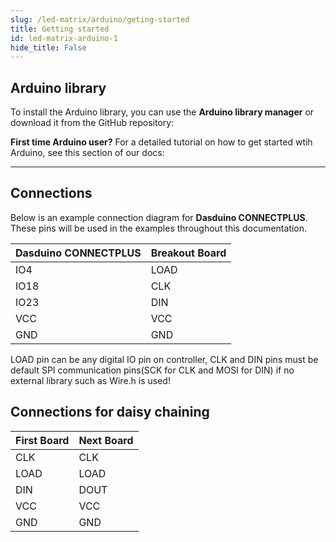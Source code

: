 ```yaml
---
slug: /led-matrix/arduino/geting-started 
title: Getting started
id: led-matrix-arduino-1 
hide_title: False
---
```


## Arduino library

To install the Arduino library, you can use the **Arduino library manager** or download it from the GitHub repository:
<QuickLink  
  title="Soldered-8x8-MAX7219-LED-Matrix-Arduino-Library"  
  description="8x8 Led Matrix board by Soldered using MAX7219 chip"  
  url="https://github.com/SolderedElectronics/Soldered-8x8-MAX7219-LED-Matrix-Arduino-Library"  
/>  


<InfoBox>

**First time Arduino user?** For a detailed tutorial on how to get started wtih Arduino, see this section of our docs:

<QuickLink  
  title="Getting started with Arduino"  
  description="A full, comprehensive tutorial on how to fully set up and upload code for the first time on an Arduino board, from scratch!"  
  url="#"  
/>  

</InfoBox>

---

## Connections
Below is an example connection diagram for **Dasduino CONNECTPLUS**. These pins will be used in the examples throughout this documentation.

| **Dasduino CONNECTPLUS** | **Breakout Board** |
|---|---|
| IO4 | LOAD |
| IO18 | CLK |
| IO23 | DIN |
| VCC | VCC |
|GND | GND |

<InfoBox>
LOAD pin can be any digital IO  pin on controller, CLK and DIN pins must be default SPI communication pins(SCK for CLK and MOSI for DIN) if no external library such as Wire.h is used!

</InfoBox>


## Connections for daisy chaining

| **First Board** | **Next Board**|
|---|---|
| CLK | CLK |
| LOAD | LOAD |
| DIN | DOUT |
| VCC | VCC |
|GND | GND |

